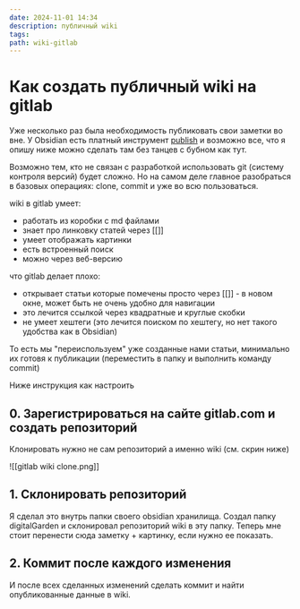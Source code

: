 ```yaml
---
date: 2024-11-01 14:34
description: публичный wiki
tags: 
path: wiki-gitlab
---
```

# Как создать публичный wiki на gitlab

Уже несколько раз была необходимость публиковать свои заметки во вне. У Obsidian есть платный инструмент [publish](https://obsidian.md/publish) и возможно все, что я опишу ниже можно сделать там без танцев с бубном как тут. 

Возможно тем, кто не связан с разработкой использовать git (систему контроля версий) будет сложно. Но на самом деле главное разобраться в базовых операциях: clone, commit и уже во всю пользоваться. 

wiki в gitlab умеет:
- работать из коробки с md файлами
- знает про линковку статей через [[]] 
- умеет отображать картинки
- есть встроенный поиск
- можно через веб-версию 

что gitlab делает плохо:
- открывает статьи которые помечены просто через [[]] - в новом окне, может быть не очень удобно для навигации
- это лечится ссылкой через квадратные и круглые скобки []()
- не умеет хештеги (это лечится поиском по хештегу, но нет такого удобства как в Obsidian)

То есть мы "переиспользуем" уже созданные нами статьи, минимально их готовя к публикации (переместить в папку и выполнить команду commit)

Ниже инструкция как настроить
## 0. Зарегистрироваться на сайте gitlab.com и создать репозиторий

Клонировать нужно не сам репозиторий а именно wiki (см. скрин ниже)

![[gitlab wiki clone.png]]

 ## 1. Склонировать репозиторий
 Я сделал это внутрь папки своего obsidian хранилища. Создал папку digitalGarden и склонировал репозиторий wiki в эту папку. Теперь мне стоит перенести сюда заметку + картинку, если нужно ее показать. 

## 2. Коммит после каждого изменения
И после всех сделанных изменений сделать коммит и найти опубликованные данные в wiki.

